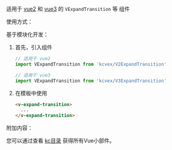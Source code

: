 适用于 [vue2](https://v2.vuejs.org/) 和 [vue3](https://vuejs.org/) 的 `VExpandTransition` 等 组件

使用方式：

基于模块化开发：

   1. 首先，引入组件
      ```javascript
      // 适用于 vue2
      import VExpandTransition from 'kcvex/V2ExpandTransition'
      
      // 适用于 vue3
      import VExpandTransition from 'kcvex/V3ExpandTransition'
      ```
   2. 在模板中使用
      ```html
      <v-expand-transition>
        ...
      </v-expand-transition>
      ```
      
附加内容：

您可以通过查看 [kc目录](./kc/) 获得所有Vue小部件。
